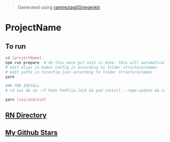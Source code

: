> Generated using [ramirezjag00/regenkit](https://github.com/ramirezjag00/regenkit)

# ProjectName

## To run
```sh
cd [projectName]
npm run prepare  # do this once git init is done. this will automatically be called on succeeding `yarn`
# edit alias in babel.config.js according to folder structure/names
# edit paths in tsconfig.json according to folder structure/names
yarn

### POD INSTALL
# cd ios && rm -rf Pods Podfile.lock && pod install --repo-update && cd ..

yarn [ios/android]
```

## [RN Directory](https://reactnative.directory/)
## [My Github Stars](https://github.com/ramirezjag00?tab=stars)